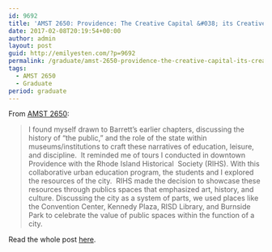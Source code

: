 ```yaml
---
id: 9692
title: 'AMST 2650: Providence: The Creative Capital &#038; its Creative Capital'
date: 2017-02-08T20:19:54+00:00
author: admin
layout: post
guid: http://emilyesten.com/?p=9692
permalink: /graduate/amst-2650-providence-the-creative-capital-its-creative-capital/
tags:
  - AMST 2650
  - Graduate
period: graduate
---
```

From [AMST 2650](http://blogs.brown.edu/amst-2650-s01-spring-2017/):

> I found myself drawn to Barrett’s earlier chapters, discussing the history of “the public,” and the role of the state within museums/institutions to craft these narratives of education, leisure, and discipline.  It reminded me of tours I conducted in downtown Providence with the Rhode Island Historical  Society (RIHS). With this collaborative urban education program, the students and I explored the resources of the city.  RIHS made the decision to showcase these resources through publics spaces that emphasized art, history, and culture. Discussing the city as a system of parts, we used places like the Convention Center, Kennedy Plaza, RISD Library, and Burnside Park to celebrate the value of public spaces within the function of a city.

Read the whole post [here](http://blogs.brown.edu/amst-2650-s01-spring-2017/2017/02/08/providence-the-creative-capital-its-creative-capital/).
